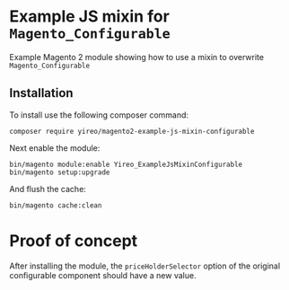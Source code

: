 # Example JS mixin for `Magento_Configurable`
Example Magento 2 module showing how to use a mixin to overwrite `Magento_Configurable`

## Installation
To install use the following composer command:

    composer require yireo/magento2-example-js-mixin-configurable

Next enable the module:

    bin/magento module:enable Yireo_ExampleJsMixinConfigurable
    bin/magento setup:upgrade
    
And flush the cache:

    bin/magento cache:clean

# Proof of concept
After installing the module, the `priceHolderSelector` option of the original configurable component should
have a new value.
